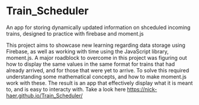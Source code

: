 # Train_Scheduler
An app for storing dynamically updated information on shceduled incoming trains, designed to practice with firebase and moment.js

This project aims to showcase new learning regarding data storage using Firebase, as well as working with time using the JavaScript library, moment.js. A major roadblock to overcome in this project was figuring out how to display the same values in the same format for trains that had already arrived, and for those that were yet to arrive. To solve this required understanding some mathematical concepts, and how to make moment.js work with these. The result is an app that effectively display what it is meant to, and is easy to interacty with. Take a look here https://nick-haer.github.io/Train_Scheduler/
